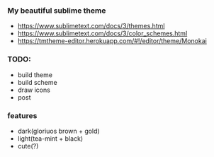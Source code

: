 ### My beautiful sublime theme

- https://www.sublimetext.com/docs/3/themes.html
- https://www.sublimetext.com/docs/3/color_schemes.html
- https://tmtheme-editor.herokuapp.com/#!/editor/theme/Monokai

### TODO:

- build theme
- build scheme
- draw icons
- post

### features

- dark(gloriuos brown + gold)
- light(tea-mint + black)
- cute(?)
